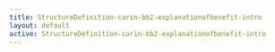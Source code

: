 ```yaml
---
title: StructureDefinition-carin-bb2-explanationofbenefit-intro
layout: default
active: StructureDefinition-carin-bb2-explanationofbenefit-intro
---
```


